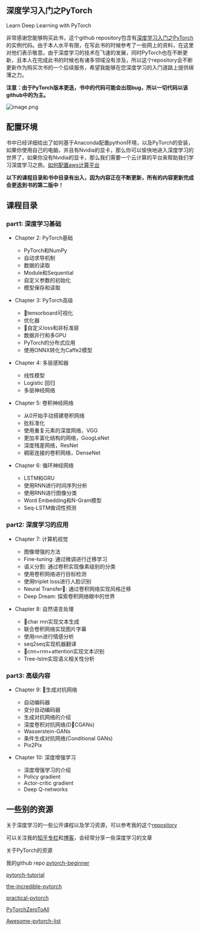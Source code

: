 ## 深度学习入门之PyTorch 

Learn Deep Learning with PyTorch

非常感谢您能够购买此书，这个github repository包含有[深度学习入门之PyTorch](https://item.jd.com/17915495606.html)的实例代码。由于本人水平有限，在写此书的时候参考了一些网上的资料，在这里对他们表示敬意。由于深度学习的技术在飞速的发展，同时PyTorch也在不断更新，且本人在完成此书的时候也有诸多领域没有涉及，所以这个repository会不断更新作为购买次书的一个后续服务，希望我能够在您深度学习的入门道路上提供绵薄之力。

**注意：由于PyTorch版本更迭，书中的代码可能会出现bug，所以一切代码以该github中的为主。**

![image.png](http://upload-images.jianshu.io/upload_images/3623720-7cc3a383f486d157.png?imageMogr2/auto-orient/strip%7CimageView2/2/w/1240)

## 配置环境

书中已经详细给出了如何基于Anaconda配置python环境，以及PyTorch的安装，如果你使用自己的电脑，并且有Nvidia的显卡，那么你可以愉快地进入深度学习的世界了，如果你没有Nvidia的显卡，那么我们需要一个云计算的平台来帮助我们学习深度学习之旅。[如何配置aws计算平台](https://github.com/SherlockLiao/code-of-learn-deep-learning-with-pytorch/blob/master/aws.md)


**以下的课程目录和书中目录有出入，因为内容正在不断更新，所有的内容更新完成会更迭到书的第二版中！**
## 课程目录
### part1: 深度学习基础
- Chapter 2: PyTorch基础
    - PyTorch和NumPy
    - 自动求导机制
    - 数据的读取
    - Module和Sequential
    - 自定义参数的初始化
    - 模型保存和读取

- Chapter 3: PyTorch高级
    - tensorboard可视化
    - 优化器
    - 自定义loss和非标准层
    - 数据并行和多GPU
    - PyTorch的分布式应用
    - 使用ONNX转化为Caffe2模型

- Chapter 4: 多层感知器
    - 线性模型
    - Logistic 回归
    - 多层神经网络

- Chapter 5: 卷积神经网络
    - 从0开始手动搭建卷积网络
    - 批标准化
    - 使用重复元素的深度网络，VGG
    - 更加丰富化结构的网络，GoogLeNet
    - 深度残差网络，ResNet
    - 稠密连接的卷积网络，DenseNet

- Chapter 6: 循环神经网络
    - LSTM和GRU
    - 使用RNN进行时间序列分析
    - 使用RNN进行图像分类
    - Word Embedding和N-Gram模型
    - Seq-LSTM做词性预测

### part2: 深度学习的应用
- Chapter 7: 计算机视觉
    - 图像增强的方法
    - Fine-tuning: 通过微调进行迁移学习
    - 语义分割: 通过卷积实现像素级别的分类
    - 使用卷积网络进行目标检测
    - 使用triplet loss进行人脸识别
    - Neural Transfer: 通过卷积网络实现风格迁移
    - Deep Dream: 探索卷积网络眼中的世界

- Chapter 8: 自然语言处理
    - char rnn实现文本生成
    - 联合卷积网络实现图片字幕
    - 使用rnn进行情感分析
    - seq2seq实现机器翻译
    - cnn+rnn+attention实现文本识别
    - Tree-lstm实现语义相关性分析

### part3: 高级内容
- Chapter 9: 生成对抗网络
    - 自动编码器
    - 变分自动编码器
    - 生成对抗网络的介绍
    - 深度卷积对抗网络(DCGANs)
    - Wasserstein-GANs
    - 条件生成对抗网络(Conditional
     GANs)
    - Pix2Pix

- Chapter 10: 深度增强学习
    - 深度增强学习的介绍
    - Policy gradient
    - Actor-critic gradient
    - Deep Q-networks

## 一些别的资源

关于深度学习的一些公开课程以及学习资源，可以参考我的这个[repository](https://github.com/SherlockLiao/Roadmap-of-DL-and-ML)

可以关注我的[知乎专栏](https://zhuanlan.zhihu.com/c_94953554)和[博客](https://sherlockliao.github.io/)，会经常分享一些深度学习的文章

关于PyTorch的资源

我的github repo [pytorch-beginner](https://github.com/SherlockLiao/pytorch-beginner)

[pytorch-tutorial](https://github.com/yunjey/pytorch-tutorial)

[the-incredible-pytorch](https://github.com/ritchieng/the-incredible-pytorch)

[practical-pytorch](https://github.com/spro/practical-pytorch)

[PyTorchZeroToAll](https://github.com/hunkim/PyTorchZeroToAll)

[Awesome-pytorch-list](https://github.com/bharathgs/Awesome-pytorch-list)